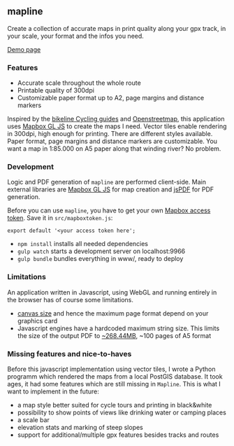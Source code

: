 ## mapline


Create a collection of accurate maps in print quality along your gpx track, in
your scale, your format and the infos you need.

[Demo page](https://sgelb.github.io/demo/mapline/)


### Features
- Accurate scale throughout the whole route
- Printable quality of 300dpi
- Customizable paper format up to A2, page margins and distance markers

Inspired by the [bikeline Cycling
guides](http://www.esterbauer.com/international.html) and
[Openstreetmap](https://www.openstreetmap.org/about), this application uses
[Mapbox GL JS](https://www.mapbox.com/mapbox-gl-js/api/) to create the maps I
need. Vector tiles enable rendering in 300dpi, high enough for printing. There
are different styles available. Paper format, page margins and distance markers
are customizable. You want a map in 1:85.000 on A5 paper along that winding
river? No problem.


### Development

Logic and PDF generation of `mapline` are performed client-side. Main external
libraries are [Mapbox GL JS](https://www.mapbox.com/mapbox-gl-js/) for map
creation and [jsPDF](https://github.com/MrRio/jsPDF) for PDF generation.

Before you can use `mapline`, you have to get your own [Mapbox access
token](https://www.mapbox.com/help/create-api-access-token/). Save it in
`src/mapboxtoken.js`:

    export default '<your access token here';

- `npm install` installs all needed dependencies
- `gulp watch` starts a development server on localhost:9966
- `gulp bundle` bundles everything in www/, ready to deploy


### Limitations

An application written in Javascript, using WebGL and running entirely in the
browser has of course some limitations.
- [canvas size](https://webglstats.com/webgl/parameter/MAX_RENDERBUFFER_SIZE) and hence the maximum page format depend on your graphics card
- Javascript engines have a hardcoded maximum string size. This limits the size of the output PDF to [~268.44MB](https://github.com/atom/atom/issues/7210#issuecomment-160994222), ~100 pages of A5 format

### Missing features and nice-to-haves

Before this javascript implementation using vector tiles, I wrote a Python programm which rendered the maps from a local PostGIS database. It took ages, it had some features which are still missing in `Mapline`. This is what I want to implement in the future:
- a map style better suited for cycle tours and printing in black&white
- possibility to show points of views like drinking water or camping places
- a scale bar
- elevation stats and marking of steep slopes
- support for additional/multiple gpx features besides tracks and routes

